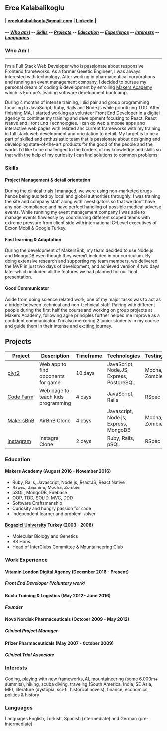 ## <a name="user-content-top">Erce Kalabalikoglu</a>
#### | ercekalabalikoglu@gmail.com | [Linkedin](https://www.linkedin.com/in/erce-kalabalikoglu-99163946) |
##### -- [Who am I](#whoami) -- [Skills](#skills) -- [Projects](#Projects) -- [Education](#education) -- [Experience](#experience) -- [Interests](#interests) -- [Languages](#languages) 



### <a name="whoami">Who Am I</a>
---

I’m a Full Stack Web Developer who is passionate about responsive Frontend frameworks. As a former Genetic Engineer, I was always interested with technology. After working in pharmaceutical corporations and running an event management company, I decided to pursue my personal dream of coding & development by enrolling <a href="http://www.makersacademy.com/">Makers Academy</a> which is Europe's leading software development bootcamp.

During 4 months of intense training, I did pair and group programming focusing to JavaScript, Ruby, Rails and Node.js while prioritizing TDD. After finishing MA, I started working as volunteer Front End Developer in a digital agency to continue my training and development focusing to React, React Native and Front End Technologies. I can do web & mobile apps and interactive web pages with related and current frameworks with my training in full stack web development and orientation to detail. My target is to be a part of skilled and enthusiastic team that is passionate about designing and developing state-of-the-art products for the good of the people and the world. I’d like to be challenged to the borders of my knowledge and skills so that with the help of my curiosity I can find solutions to common problems. 

### <a name="skills">Skills</a>

#### Project Management & detail orientation
During the clinical trials I managed, we were using non-marketed drugs hence being audited by local and global authorities throughly. I was training the site and company staff along with investigators so that we don’t have any non-compliance and have perfect handling of possible medical adverse events. While running my event management company I was able to manage events flawlessly by coordinating different scoped teams with extreme pressure from client side with international C-Level executives of Exxon Mobil & Google Turkey.

#### Fast learning & Adaptation
During the development of MakersBnb, my team decided to use Node.js and MongoDB even though they weren’t included in our curriculum. By doing extensive research and supporting my team members, we delivered the MVP in just two days of development, and achieved version 4 two days later which included all the features we had planned for our final presentation.

#### Good Communicator
Aside from doing science related work, one of my major tasks was to act as a bridge between technical and non-technical staff.
Pairing with different people during the first half the course and working on group projects at Makers Academy, following agile principles further helped me improve as a confident communicator. I'm also mentoring 2 junior students in my course and guide them in their intense and exciting journey.


## Projects

Project | Description | Timeframe | Technologies | Testing
------------- | ----------- | --------------------- | ------------ | -------
[plyr2](https://github.com/ercekal/plyr2)| Web app to find opponents for game | 10 days | JavaScript, Node.JS, Express, PostgreSQL| Mocha, Zombie
[Code Farm](https://github.com/ercekal/code_farm) | Web page to teach kids programming | 4 days | JavaScript, Rails | RSpec
[MakersBnB](https://github.com/ercekal/MakersBnB) | AirBnB Clone | 4 days | Javascript, Node.js, Express, MongoDB | Mocha, Zombie
[Instagram](https://github.com/ercekal/instagram-challenge) | Instagra Clone | 2 days | Ruby, Rails, pSQL | RSpec


### <a name="education">Education</a>

#### Makers Academy (August 2016 - November 2016)

- Ruby, Rails, Javascript, Node.js, ReactJS, React Native
- Rspec, Jasmine, Mocha, Zombie
- pSQL, MongoDB, Firebase
- OOP, TDD, SOLID, MVC, DDD
- Software Craftsmanship
- Curiosity and hungry passion for code
- Independent learner and problem-solver

#### <a href="https://en.wikipedia.org/wiki/Bo%C4%9Fazi%C3%A7i_University"> Bogazici University</a> Turkey (2003 - 2008)

- Molecular Biology and Genetics
- BS Hons.
- Head of InterClubs Committee & Mountaineering Club

### <a name="experience">Work Experience</a>

#### Vitamin London Digital Agency (December 2016 - Present)
##### Front End Developer (Voluntary work)

#### Buclu Training & Logistics (May 2012 - June 2016)
##### Founder

#### Novo Nordisk Pharmaceuticals (October 2009 - May 2012)
##### Clinical Project Manager

#### Pfizer Pharmaceuticals (May 2007 - October 2009)
##### Clinical Trial Associate

### <a name="interests">Interests</a>

Coding, playing with new frameworks, AI, mountaineering (some 6.000m+ summits), hiking, scuba diving, traveling (South America, India, SE Asia, ME), literature (dystopia, sci-fi, historical novels), finance, economics, politics & history

### <a name="languages">Languages</a>

Languages
English, Turkish, Spanish (intermediate) and German (pre-intermediate)
